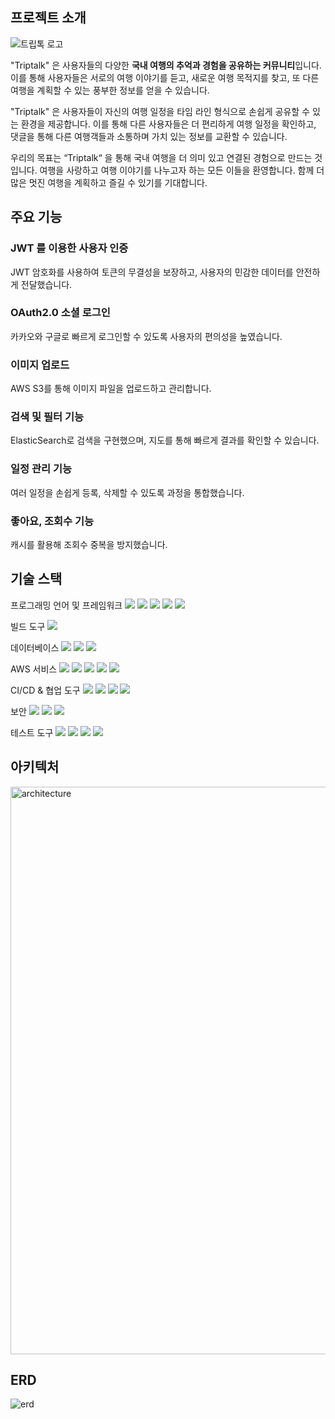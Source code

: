 ## 프로젝트 소개
![트립톡 로고](https://github.com/triptalk-4/triptalk-backend/assets/81555158/a9a5ce4e-895c-4239-8208-444415413887)


"Triptalk" 은 사용자들의 다양한 **국내 여행의 추억과 경험을 공유하는 커뮤니티**입니다. 이를 통해 사용자들은 서로의 여행 이야기를 듣고, 새로운 여행 목적지를 찾고, 또 다른 여행을 계획할 수 있는 풍부한 정보를 얻을 수 있습니다.

"Triptalk" 은 사용자들이 자신의 여행 일정을 타임 라인 형식으로 손쉽게 공유할 수 있는 환경을 제공합니다. 이를 통해 다른 사용자들은 더 편리하게 여행 일정을 확인하고, 댓글을 통해 다른 여행객들과 소통하며 가치 있는 정보를 교환할 수 있습니다.

우리의 목표는 “Triptalk“ 을 통해 국내 여행을 더 의미 있고 연결된 경험으로 만드는 것입니다. 여행을 사랑하고 여행 이야기를 나누고자 하는 모든 이들을 환영합니다. 함께 더 많은 멋진 여행을 계획하고 즐길 수 있기를 기대합니다.

## 주요 기능
### JWT 를 이용한 사용자 인증
JWT 암호화를 사용하여 토큰의 무결성을 보장하고, 사용자의 민감한 데이터를 안전하게 전달했습니다.
### OAuth2.0 소셜 로그인
카카오와 구글로 빠르게 로그인할 수 있도록 사용자의 편의성을 높였습니다.
### 이미지 업로드
AWS S3를 통해 이미지 파일을 업로드하고 관리합니다.
### 검색 및 필터 기능
ElasticSearch로 검색을 구현했으며, 지도를 통해 빠르게 결과를 확인할 수 있습니다.
### 일정 관리 기능
여러 일정을 손쉽게 등록, 삭제할 수 있도록 과정을 통합했습니다.
### 좋아요, 조회수 기능
캐시를 활용해 조회수 중복을 방지했습니다.

## 기술 스택 
프로그래밍 언어 및 프레임워크
<img src="https://img.shields.io/badge/java-F46D01?style=for-the-badge&logo=java&logoColor=white">
<img src="https://img.shields.io/badge/SpringBoot-6DA252?style=for-the-badge&logo=SpringBoot&logoColor=white">
<img src="https://img.shields.io/badge/Spring Data JPA-418813?style=for-the-badge&logo=Spring Data JPA&logoColor=white">
<img src="https://img.shields.io/badge/Spring Security-569A31?style=for-the-badge&logo=Spring Security&logoColor=white">
<img src="https://img.shields.io/badge/QueryDSL-2E77BC?style=for-the-badge&logo=QueryDSL&logoColor=white">

빌드 도구
<img src="https://img.shields.io/badge/Gradle-173B3F?style=for-the-badge&logo=Gradle&logoColor=white">

데이터베이스
<img src="https://img.shields.io/badge/MariaDB-1D2D35?style=for-the-badge&logo=MariaDB&logoColor=white">
<img src="https://img.shields.io/badge/Redis-E01F3D?style=for-the-badge&logo=Redis&logoColor=white">
<img src="https://img.shields.io/badge/ElasticSearch-EAB300?style=for-the-badge&logo=ElasticSearch&logoColor=white">

AWS 서비스
<img src="https://img.shields.io/badge/RDS-137CBD?style=for-the-badge&logo=amazonrds&logoColor=white">
<img src="https://img.shields.io/badge/S3-DC2829?style=for-the-badge&logo=amazons3&logoColor=white">
<img src="https://img.shields.io/badge/EC2-FF5100?style=for-the-badge&logo=amazonec2&logoColor=white">
<img src="https://img.shields.io/badge/Route 53-FF5722?style=for-the-badge&logo=amazonroute53&logoColor=white">
<img src="https://img.shields.io/badge/CodeDeploy-58A616?style=for-the-badge&logo=CodeDeploy&logoColor=white">

CI/CD & 협업 도구
<img src="https://img.shields.io/badge/GitHub-000000?style=for-the-badge&logo=GitHub&logoColor=white">
<img src="https://img.shields.io/badge/Git Action-1D9BF0?style=for-the-badge&logo=githubactions&logoColor=white">
<img src="https://img.shields.io/badge/slack-4A154B?style=for-the-badge&logo=slack&logoColor=white">
<img src="https://img.shields.io/badge/notion-000000?style=for-the-badge&logo=notion&logoColor=white">

보안
<img src="https://img.shields.io/badge/smtp-5BC4EE?style=for-the-badge&logo=smtp&logoColor=white">
<img src="https://img.shields.io/badge/oauth2-3333FF?style=for-the-badge&logo=oauth2&logoColor=white">
<img src="https://img.shields.io/badge/json web token-000000?style=for-the-badge&logo=jsonwebtokens&logoColor=white">

테스트 도구
<img src="https://img.shields.io/badge/Junit5-EF443B?style=for-the-badge&logo=Junit5&logoColor=white">
<img src="https://img.shields.io/badge/Mokito-01FF95?style=for-the-badge&logo=Mokito&logoColor=white">
<img src="https://img.shields.io/badge/postman-FF6C37?style=for-the-badge&logo=postman&logoColor=white">
<img src="https://img.shields.io/badge/swagger-85EA2D?style=for-the-badge&logo=swagger&logoColor=white">

## 아키텍처
<img width="908" alt="architecture" src="https://github.com/triptalk-4/triptalk-backend/assets/129822965/8afe589b-6f38-4018-a7c6-45f4dac94f13">

## ERD
![erd](https://github.com/triptalk-4/triptalk-backend/assets/129822965/eb03b565-5dca-4a3f-a130-e3b42e7e1fa7)
